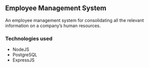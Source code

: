 ## Employee Management System

An employee management system for consolidating all the relevant information on a company’s human resources.

### Technologies used
- NodeJS
- PostgreSQL
- ExpressJS

